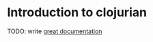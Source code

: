 # Introduction to clojurian

TODO: write [great documentation](http://jacobian.org/writing/what-to-write/)
